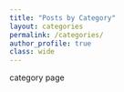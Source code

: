 ```yaml
---
title: "Posts by Category"
layout: categories
permalink: /categories/
author_profile: true
class: wide
---
```


category page
